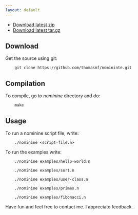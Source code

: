 ```yaml
---
layout: default
---
```


<div class="subnav">
  <ul class="nav nav-pills">
    <li><a href="https://github.com/thomasmf/nominine/zipball/master">Download latest zip</a></li>
    <li><a href="https://github.com/thomasmf/nominine/tarball/master">Download latest tar.gz</a></li>
  </ul>
</div>

Download
---------

Get the source using git:

        git clone https://github.com/thomasmf/nomininte.git


Compilation
-----------

To compile, go to *nominine* directory and do:

        make

Usage
-----

To run a nominine script file, write:

        ./nominine <script-file.n>

To run the examples write:

        ./nominine examples/hello-world.n

        ./nominine examples/sort.n

        ./nominine examples/user-class.n

        ./nominine examples/primes.n

        ./nominine examples/fibonacci.n


Have fun and feel free to contact me. I appreciate feedback.

